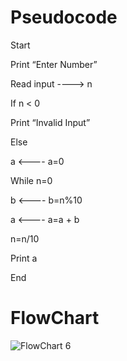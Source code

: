 # Pseudocode

Start

Print “Enter Number”

Read input ----> n

If n < 0

Print “Invalid Input”

Else

a <---- a=0

While n=0


b <---- b=n%10

a <---- a=a + b

n=n/10

Print a

End

# FlowChart

![FlowChart 6](https://user-images.githubusercontent.com/117455989/209169174-eacd8170-c48d-434a-9aee-6c6c190bd213.jpeg)
